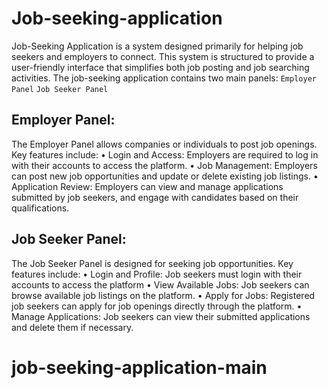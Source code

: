 # Job-seeking-application

Job-Seeking Application is a system designed primarily for helping job seekers and employers to connect.
This system is structured to provide a user-friendly interface that simplifies both job posting and job searching activities.
The job-seeking application contains two main panels:
```Employer Panel```
```Job Seeker Panel```

## Employer Panel:
The Employer Panel allows companies or individuals to post job openings. Key features include:
•	Login and Access: Employers are required to log in with their accounts to access the platform.
•	Job Management: Employers can post new job opportunities and update or delete existing job listings.
•	Application Review: Employers can view and manage applications submitted by job seekers, and engage with candidates based on their qualifications.

## Job Seeker Panel:
The Job Seeker Panel is designed for seeking job opportunities. Key features include:
•	Login and Profile: Job seekers must login with their accounts to access the platform
•	View Available Jobs: Job seekers can browse available job listings on the platform.
•	Apply for Jobs: Registered job seekers can apply for job openings directly through the platform.
•	Manage Applications: Job seekers can view their submitted applications and delete them if necessary.
# job-seeking-application-main
